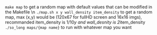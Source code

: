 `make map` to get a random map with default values that can be modified in the Makefile \n
`./map.sh x y wall_density item_density` to get a random map, max (x,y) would be (120x67 for fullHD screen and 16x16 imgs), recommanded item_density is 1/10*y and wall_desnity is 2*item_density
`./so_long maps/{map name}` to run with whatever map you want
